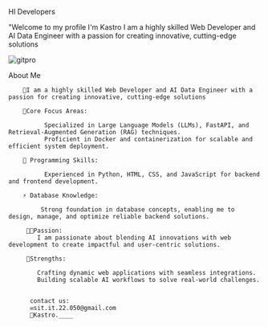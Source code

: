 HI Developers 

"Welcome to my profile I'm Kastro
I am a highly skilled Web Developer and AI Data Engineer with a passion for creating innovative, cutting-edge solutions

![gitpro](https://github.com/user-attachments/assets/4fa257ea-6cc1-4e7e-bb2b-3d9e510f6001)

 About Me
          
        🎇I am a highly skilled Web Developer and AI Data Engineer with a passion for creating innovative, cutting-edge solutions

        🥇Core Focus Areas:

              Specialized in Large Language Models (LLMs), FastAPI, and Retrieval-Augmented Generation (RAG) techniques.
              Proficient in Docker and containerization for scalable and efficient system deployment.
        
        🎢 Programming Skills:

              Experienced in Python, HTML, CSS, and JavaScript for backend and frontend development.
         
        ⚡ Database Knowledge:

             Strong foundation in database concepts, enabling me to design, manage, and optimize reliable backend solutions.
         
         🏈🏅Passion:
            I am passionate about blending AI innovations with web development to create impactful and user-centric solutions.

         🏹Strengths:

            Crafting dynamic web applications with seamless integrations.
            Building scalable AI workflows to solve real-world challenges.


          contact us:
          ✉sit.it.22.050@gmail.com
          🔗Kastro.____

